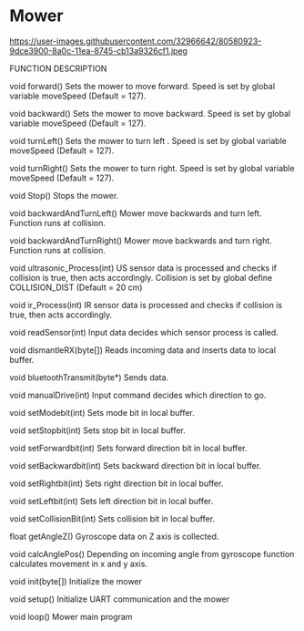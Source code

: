 # Mower

https://user-images.githubusercontent.com/32966642/80580923-9dce3900-8a0c-11ea-8745-cb13a9326cf1.jpeg

FUNCTION DESCRIPTION


void forward() Sets the mower to move forward. Speed is set by global variable moveSpeed (Default = 127).

void backward() Sets the mower to move backward. Speed is set by global variable moveSpeed (Default = 127).

void turnLeft() Sets the mower to turn left . Speed is set by global variable moveSpeed (Default = 127).

void turnRight() Sets the mower to turn right. Speed is set by global variable moveSpeed (Default = 127).

void Stop()	Stops the mower.

void backwardAndTurnLeft() Mower move backwards and turn left. Function runs at collision. 

void backwardAndTurnRight() Mower move backwards and turn right. Function runs at collision.

void ultrasonic_Process(int) US sensor data is processed and checks if collision is true, then acts accordingly. Collision is set by global define COLLISION_DIST (Default = 20 cm)

void ir_Process(int) IR sensor data is processed and checks if collision is true, then acts accordingly. 

void readSensor(int) Input data decides which sensor process is called.

void dismantleRX(byte[]) Reads incoming data and inserts data to local buffer.

void bluetoothTransmit(byte*) Sends data.

void manualDrive(int) Input command decides which direction to go.

void setModebit(int) Sets mode bit in local buffer.

void setStopbit(int) Sets stop bit in local buffer.

void setForwardbit(int) Sets forward direction bit in local buffer.

void setBackwardbit(int) Sets backward direction bit in local buffer.

void setRightbit(int) Sets right direction bit in local buffer.

void setLeftbit(int) Sets left direction bit in local buffer.

void setCollisionBit(int) Sets collision bit in local buffer.

float getAngleZ() Gyroscope data on Z axis is collected.

void calcAnglePos() Depending on incoming angle from gyroscope function calculates movement in x and y axis.

void init(byte[]) Initialize the mower

void setup() Initialize UART communication and the mower 

void loop() Mower main program


